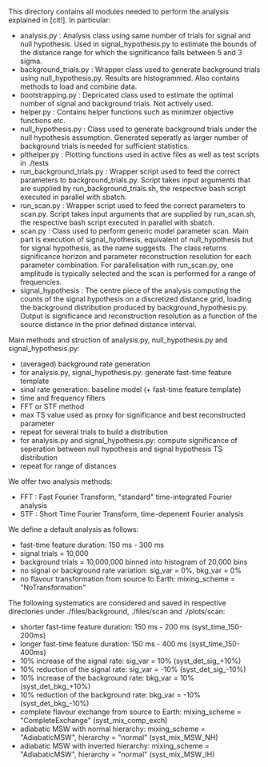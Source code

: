 This directory contains all modules needed to perform the analysis explained in [cit!]. In particular:

- analysis.py : Analysis class using same number of trials for signal and null hypothesis. Used in signal_hypothesis.py to estimate the bounds of the distance range for which the significance falls between 5 and 3 sigma.
- background_trials.py : Wrapper class used to generate background trials using null_hypothesis.py. Results are histogrammed. Also contains methods to load and combine data.
- bootstrapping.py : Depricated class used to estimate the optimal number of signal and background trials. Not actively used.
- helper.py : Contains helper functions such as minimzer objective functions etc.
- null_hypothesis.py : Class used to generate background trials under the null hypothesis assumption. Generated seperatly as larger number of background trials is needed for sufficient statistics.
- plthelper.py : Plotting functions used in active files as well as test scripts in ./tests
- run_background_trials.py : Wrapper script used to feed the correct parameters to background_trials.py. Script takes input arguments that are supplied by run_background_trials.sh, the respective bash script executed in parallel with sbatch.
- run_scan.py : Wrapper script used to feed the correct parameters to scan.py. Script takes input arguments that are supplied by run_scan.sh, the respective bash script executed in parallel with sbatch.
- scan.py : Class used to perform generic model parameter scan. Main part is execution of signal_hyothesis, equivalent of null_hypothesis but for signal hypothesis, as the name suggests. The class returns significance horizon and parameter reconstruction resolution for each parameter combination. For parallelisation with run_scan.py, one amplitude is typically selected and the scan is performed for a range of frequencies.
- signal_hypothesis : The centre piece of the analysis computing the counts of the signal hypothesis on a discretized distance grid, loading the background distribution produced by background_hypothesis.py. Output is significance and reconstruction resolution as a function of the source distance in the prior defined distance interval.

Main methods and struction of analysis.py, null_hypothesis.py and signal_hypothesis.py:
- (averaged) background rate generation
- for analysis.py, signal_hypothesis.py: generate fast-time feature template
- sinal rate generation: baseline model (+ fast-time feature template)
- time and frequency filters
- FFT or STF method
- max TS value used as proxy for significance and best reconstructed parameter
- repeat for several trials to build a distribution
- for analysis.py and signal_hypothesis.py: compute significance of seperation between null hypothesis and signal hypothesis TS distribution
- repeat for range of distances 

We offer two analysis methods:
- FFT : Fast Fourier Transform, "standard" time-integrated Fourier analysis
- STF : Short Time Fourier Transform, time-depenent Fourier analysis

We define a default analysis as follows:
- fast-time feature duration: 150 ms - 300 ms
- signal trials = 10,000
- background trials = 10,000,000 binned into histogram of 20,000 bins
- no signal or background rate variation: sig_var = 0%, bkg_var = 0%
- no flavour transformation from source to Earth: mixing_scheme = "NoTransformation"

The following systematics are considered and saved in respective directories under ./files/background, ./files/scan and ./plots/scan:
- shorter fast-time feature duration: 150 ms - 200 ms (syst_time_150-200ms)
- longer fast-time feature duration: 150 ms - 400 ms (syst_time_150-400ms)
- 10% increase of the signal rate: sig_var = 10% (syst_det_sig_+10%)
- 10% reduction of the signal rate: sig_var = -10% (syst_det_sig_-10%)
- 10% increase of the background rate: bkg_var = 10% (syst_det_bkg_+10%)
- 10% reduction of the background rate: bkg_var = -10% (syst_det_bkg_-10%)
- complete flavour exchange from source to Earth: mixing_scheme = "CompleteExchange" (syst_mix_comp_exch)
- adiabatic MSW with normal hierarchy: mixing_scheme = "AdiabaticMSW", hierarchy = "normal" (syst_mix_MSW_NH)
- adiabatic MSW with inverted hierarchy: mixing_scheme = "AdiabaticMSW", hierarchy = "normal" (syst_mix_MSW_IH)